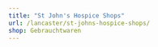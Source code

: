 ```yaml
---
title: "St John's Hospice Shops"
url: /lancaster/st-johns-hospice-shops/
shop: Gebrauchtwaren
---
```

